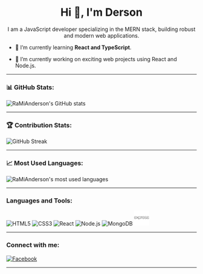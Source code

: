 

<h1 align="center">Hi 👋, I'm Derson</h1>

<p align="center">
  I am a JavaScript developer specializing in the MERN stack, building robust and modern web applications.
</p>

- 🌱 I’m currently learning **React and TypeScript**.

- 🔭 I’m currently working on exciting web projects using React and Node.js.

---

<h3 align="left">📊 GitHub Stats:</h3>

<p align="left">
  <img align="center" src="https://github-readme-stats.vercel.app/api?username=RaMiAnderson&show_icons=true&locale=en" alt="RaMiAnderson's GitHub stats" />
</p>

---

<h3 align="left">🏆 Contribution Stats:</h3>

<p align="left">
  <img align="center" src="https://github-readme-streak-stats.herokuapp.com/?user=RaMiAnderson&" alt="GitHub Streak" />
</p>

---

<h3 align="left">📈 Most Used Languages:</h3>
<p align="left">
  <img align="center" src="https://github-readme-stats.vercel.app/api/top-langs?username=RaMiAnderson&show_icons=true&locale=en&layout=compact" alt="RaMiAnderson's most used languages" />
</p>

---

<h3 align="left">Languages and Tools:</h3>
<p align="left">
  <a href="https://developer.mozilla.org/en-US/docs/Web/HTML" target="_blank" style="text-decoration: none;" >
    <img src="https://cdn.jsdelivr.net/npm/simple-icons@v3/icons/html5.svg" alt="HTML5" width="40" height="40"/>
  </a> 
  <a href="https://developer.mozilla.org/en-US/docs/Web/CSS" target="_blank" style="text-decoration: none;">
    <img src="https://cdn.jsdelivr.net/npm/simple-icons@v3/icons/css3.svg" alt="CSS3" width="40" height="40"/>
  </a> 
  <a href="https://reactjs.org/" target="_blank" style="text-decoration: none;" >
    <img src="https://cdn.jsdelivr.net/npm/simple-icons@v3/icons/react.svg" alt="React" width="40" height="40"/>
  </a>
  <a href="https://nodejs.org/en/" target="_blank" style="text-decoration: none;" >
    <img src="https://cdn.jsdelivr.net/npm/simple-icons@v3/icons/node-dot-js.svg" alt="Node.js" width="40" height="40"/>
  </a>
  <a href="https://www.mongodb.com/" target="_blank" style="text-decoration: none;" >
    <img src="https://cdn.jsdelivr.net/npm/simple-icons@v3/icons/mongodb.svg" alt="MongoDB" width="40" height="40"/>
  </a>
<a href="https://expressjs.com/" target="_blank" style="text-decoration: none;" >
    <img src="https://raw.githubusercontent.com/devicons/devicon/master/icons/express/express-original-wordmark.svg" alt="Express.js" width="40" height="40"/>
  </a>
</p>

---

<h3 align="left">Connect with me:</h3>
<p align="left">
  <a href="https://web.facebook.com/profile.php?id=100010172414862" target="_blank">
    <img align="center" src="https://cdn.jsdelivr.net/npm/simple-icons@v3/icons/facebook.svg" alt="Facebook" height="30" width="40" />
  </a>
</p>

---



